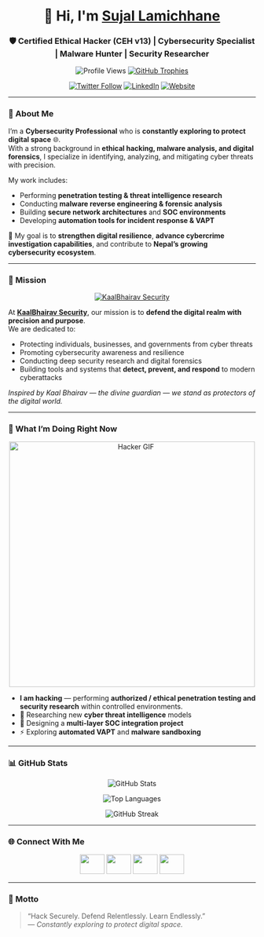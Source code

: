 <h1 align="center">👋 Hi, I'm <a href="https://sujallamichhane.com.np/">Sujal Lamichhane</a></h1>
<h3 align="center">🛡️ Certified Ethical Hacker (CEH v13) | Cybersecurity Specialist | Malware Hunter | Security Researcher</h3>

<p align="center">
  <img src="https://komarev.com/ghpvc/?username=sujallamichhane18&label=Profile%20Views&color=0e75b6&style=flat" alt="Profile Views" />
  <a href="https://github.com/ryo-ma/github-profile-trophy"><img src="https://github-profile-trophy.vercel.app/?username=sujallamichhane18&theme=darkhub&margin-w=10&margin-h=10&row=1" alt="GitHub Trophies" /></a>
</p>

<p align="center">
  <a href="https://twitter.com/sujalsixnine" target="blank"><img src="https://img.shields.io/twitter/follow/sujalsixnine?logo=twitter&style=for-the-badge" alt="Twitter Follow" /></a>
  <a href="https://www.linkedin.com/in/sujal-lamichhane/" target="blank"><img src="https://img.shields.io/badge/LinkedIn-Connect-blue?style=for-the-badge&logo=linkedin" alt="LinkedIn" /></a>
  <a href="https://sujallamichhane.com.np/" target="blank"><img src="https://img.shields.io/badge/Website-Visit-lightgrey?style=for-the-badge&logo=google-chrome" alt="Website" /></a>
</p>

---

### 🧠 About Me

I’m a **Cybersecurity Professional** who is **constantly exploring to protect digital space** 🌐.  
With a strong background in **ethical hacking, malware analysis, and digital forensics**, I specialize in identifying, analyzing, and mitigating cyber threats with precision.

My work includes:
- Performing **penetration testing & threat intelligence research**  
- Conducting **malware reverse engineering & forensic analysis**  
- Building **secure network architectures** and **SOC environments**  
- Developing **automation tools for incident response & VAPT**

🎯 My goal is to **strengthen digital resilience**, **advance cybercrime investigation capabilities**, and contribute to **Nepal’s growing cybersecurity ecosystem**.

---

### 🚀 Mission

<p align="center">
  <a href="https://kaalbhairavsecurity.pages.dev/" target="_blank">
    <img src="https://img.shields.io/badge/KaalBhairav%20Security-Visit-black?style=for-the-badge&logo=shield" alt="KaalBhairav Security">
  </a>
</p>

At **[KaalBhairav Security](https://kaalbhairavsecurity.pages.dev/)**, our mission is to **defend the digital realm with precision and purpose**.  
We are dedicated to:
- Protecting individuals, businesses, and governments from cyber threats  
- Promoting cybersecurity awareness and resilience  
- Conducting deep security research and digital forensics  
- Building tools and systems that **detect, prevent, and respond** to modern cyberattacks  

*Inspired by Kaal Bhairav — the divine guardian — we stand as protectors of the digital world.*

---

### 🔭 What I’m Doing Right Now

<p align="center">
  <img src="https://media.giphy.com/media/juua9i2c2fA0AIp2iq/giphy.gif" alt="Hacker GIF" width="500"/>
</p>

- **I am hacking** — performing **authorized / ethical penetration testing and security research** within controlled environments.  
- 🧠 Researching new **cyber threat intelligence** models  
- 🧱 Designing a **multi-layer SOC integration project**  
- ⚡ Exploring **automated VAPT** and **malware sandboxing**

---

### 📊 GitHub Stats

<p align="center">
  <img src="https://github-readme-stats.vercel.app/api?username=sujallamichhane18&show_icons=true&theme=tokyonight&count_private=true" alt="GitHub Stats" />
</p>

<p align="center">
  <img src="https://github-readme-stats.vercel.app/api/top-langs/?username=sujallamichhane18&layout=compact&theme=tokyonight" alt="Top Languages" />
</p>

<p align="center">
  <img src="https://github-readme-streak-stats.herokuapp.com?user=sujallamichhane18&theme=tokyonight&date_format=M%20j%5B%2C%20Y%5D" alt="GitHub Streak" />
</p>

---

### 🌐 Connect With Me

<p align="center">
  <a href="https://twitter.com/sujalsixnine" target="blank"><img src="https://raw.githubusercontent.com/rahuldkjain/github-profile-readme-generator/master/src/images/icons/Social/twitter.svg" height="40" width="50" /></a>
  <a href="https://www.linkedin.com/in/sujal-lamichhane/" target="blank"><img src="https://raw.githubusercontent.com/rahuldkjain/github-profile-readme-generator/master/src/images/icons/Social/linked-in-alt.svg" height="40" width="50" /></a>
  <a href="https://fb.com/sujallamichhane" target="blank"><img src="https://raw.githubusercontent.com/rahuldkjain/github-profile-readme-generator/master/src/images/icons/Social/facebook.svg" height="40" width="50" /></a>
  <a href="https://instagram.com/sujallamichhane_" target="blank"><img src="https://raw.githubusercontent.com/rahuldkjain/github-profile-readme-generator/master/src/images/icons/Social/instagram.svg" height="40" width="50" /></a>
</p>

---

### 💬 Motto
> “Hack Securely. Defend Relentlessly. Learn Endlessly.”  
> — *Constantly exploring to protect digital space.*

